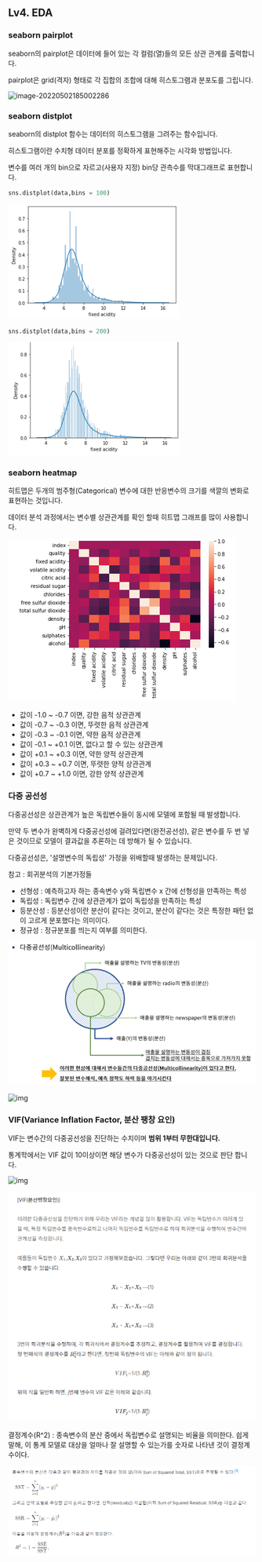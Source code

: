 ## Lv4. EDA

### seaborn pairplot

seaborn의 pairplot은 데이터에 들어 있는 각 컬럼(열)들의 모든 상관 관계를 출력합니다.

pairplot은 grid(격자) 형태로 각 집합의 조합에 대해 히스토그램과 분포도를 그립니다.

![image-20220502185002286](lv4_eda.assets/image-20220502185002286.png)

### seaborn distplot

seaborn의 distplot 함수는 데이터의 히스토그램을 그려주는 함수입니다. 

히스토그램이란 수치형 데이터 분포를 정확하게 표현해주는 시각화 방법입니다. 

변수를 여러 개의 bin으로 자르고(사용자 지정) bin당 관측수를 막대그래프로 표현합니다.

```python
sns.distplot(data,bins = 100)
```

![image-20220502185841883](lv4_eda_다중공선성.assets/image-20220502185841883.png)

```python
sns.distplot(data,bins = 200)
```

![image-20220502185921378](lv4_eda_다중공선성.assets/image-20220502185921378.png)

### seaborn heatmap

히트맵은 두개의 범주형(Categorical) 변수에 대한 반응변수의 크기를 색깔의 변화로 표현하는 것입니다.

데이터 분석 과정에서는 변수별 상관관계를 확인 할때 히트맵 그래프를 많이 사용합니다. 

![image-20220502190627542](lv4_eda_다중공선성.assets/image-20220502190627542.png)

- 값이 -1.0 ~ -0.7 이면, 강한 음적 상관관계
- 값이 -0.7 ~ -0.3 이면, 뚜렷한 음적 상관관계
- 값이 -0.3 ~ -0.1 이면, 약한 음적 상관관계
- 값이 -0.1 ~ +0.1 이면, 없다고 할 수 있는 상관관계
- 값이 +0.1 ~ +0.3 이면, 약한 양적 상관관계
- 값이 +0.3 ~ +0.7 이면, 뚜렷한 양적 상관관계
- 값이 +0.7 ~ +1.0 이면, 강한 양적 상관관계

### 다중 공선성

다중공선성은 상관관계가 높은 독립변수들이 동시에 모델에 포함될 때 발생합니다.

만약 두 변수가 완벽하게 다중공선성에 걸려있다면(완전공선성), 같은 변수를 두 번 넣은 것이므로 모델이 결과값을 추론하는 데 방해가 될 수 있습니다.

다중공선성은, '설명변수의 독립성' 가정을 위배할때 발생하는 문제입니다. 

참고 : 회귀분석의 기본가정들

- 선형성 : 예측하고자 하는 종속변수 y와 독립변수 x 간에 선형성을 만족하는 특성
- 독립성 : 독립변수 간에 상관관계가 없이 독립성을 만족하는 특성
- 등분산성 : 등분산성이란 분산이 같다는 것이고, 분산이 같다는 것은 특정한 패턴 없이 고르게 분포했다는 의미이다.
- 정규성 : 정규분포를 띄는지 여부를 의미한다.

![image-20220502200521179](lv4_eda_다중공선성.assets/image-20220502200521179.png)

![img](https://postfiles.pstatic.net/20150615_219/y4769_1434315114924emL3s_PNG/%BD%BD%B6%F3%C0%CC%B5%E523.PNG?type=w2)



### VIF(Variance Inflation Factor, 분산 팽창 요인)

VIF는 변수간의 다중공선성을 진단하는 수치이며 **범위 1부터 무한대입니다.**

통계학에서는 VIF 값이 10이상이면 해당 변수가 다중공선성이 있는 것으로 판단 합니다. 

![img](https://blog.kakaocdn.net/dn/ZtW1U/btqXxeuus9x/oIKsldyvidK25kpJw8mRs1/img.png)

![image-20220502212308179](lv4_eda_다중공선성.assets/image-20220502212308179.png)

결정계수(R^2) : 종속변수의 분산 중에서 독립변수로 설명되는 비율을 의미한다. 쉽게 말해, 이 통계 모델로 대상을 얼마나 잘 설명할 수 있는가를 숫자로 나타낸 것이 결정계수이다.



![image-20220502212833992](lv4_eda_다중공선성.assets/image-20220502212833992.png)